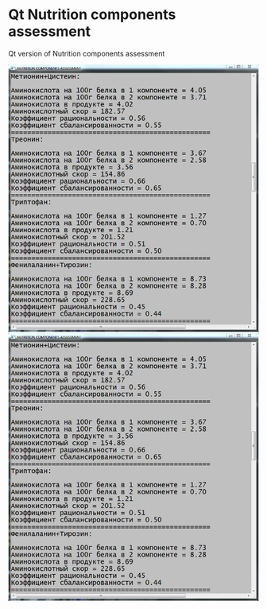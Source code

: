 # Qt Nutrition components assessment
Qt version of Nutrition components assessment

![Image alt](https://github.com/v43d3rm4k4r/Nutrition_components_assessment/raw/master/Images/image1.PNG)  
![Image alt](https://github.com/v43d3rm4k4r/Nutrition_components_assessment/raw/master/Images/image1.PNG)
